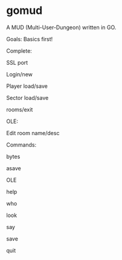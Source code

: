 # gomud
A MUD (Multi-User-Dungeon) written in GO.

Goals: Basics first!

Complete:

SSL port

Login/new

Player load/save

Sector load/save

rooms/exit


OLE:

Edit room name/desc


Commands:

bytes

asave

OLE

help

who

look

say

save

quit


